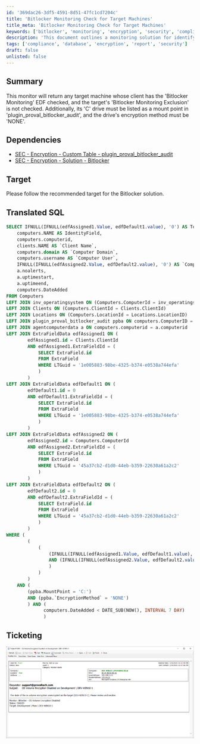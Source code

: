 ```yaml
---
id: '369dac26-3df5-4591-8d51-47fc1cd7204c'
title: 'Bitlocker Monitoring Check for Target Machines'
title_meta: 'Bitlocker Monitoring Check for Target Machines'
keywords: ['bitlocker', 'monitoring', 'encryption', 'security', 'compliance']
description: 'This document outlines a monitoring solution for identifying target machines with specific Bitlocker settings, ensuring that only compliant machines are flagged for further action. It includes SQL queries and dependencies for effective implementation.'
tags: ['compliance', 'database', 'encryption', 'report', 'security']
draft: false
unlisted: false
---
```


## Summary

This monitor will return any target machine whose client has the 'Bitlocker Monitoring' EDF checked, and the target's 'Bitlocker Monitoring Exclusion' is not checked. Additionally, its 'C' drive must be listed as a mount point in 'plugin_proval_bitlocker_audit', and the drive's encryption method must be 'NONE'.

## Dependencies

- [SEC - Encryption - Custom Table - plugin_proval_bitlocker_audit](<../tables/plugin_proval_bitlocker_audit.md>)
- [SEC - Encryption - Solution - Bitlocker](https://proval.itglue.com/DOC-5078775-8953721)

## Target

Please follow the recommended target for the Bitlocker solution.

## Translated SQL

```sql
SELECT IFNULL(IFNULL(edfAssigned1.Value, edfDefault1.value), '0') AS TestValue,
    computers.NAME AS IdentityField,
    computers.computerid,
    clients.NAME AS `Client Name`,
    computers.domain AS `Computer Domain`,
    computers.username AS `Computer User`,
    IFNULL(IFNULL(edfAssigned2.Value, edfDefault2.value), '0') AS `Computer - Extra Data Field - Security Compliance - Bitlocker Monitoring Exclusion`,
    a.noalerts,
    a.uptimestart,
    a.uptimeend,
    computers.DateAdded
FROM Computers
LEFT JOIN inv_operatingsystem ON (Computers.ComputerId = inv_operatingsystem.ComputerId)
LEFT JOIN Clients ON (Computers.ClientId = Clients.ClientId)
LEFT JOIN Locations ON (Computers.LocationId = Locations.LocationID)
LEFT JOIN plugin_proval_bitlocker_audit ppba ON computers.ComputerID = ppba.ComputerID
LEFT JOIN agentcomputerdata a ON computers.computerid = a.computerid
LEFT JOIN ExtraFieldData edfAssigned1 ON (
        edfAssigned1.id = Clients.ClientId
        AND edfAssigned1.ExtraFieldId = (
            SELECT ExtraField.id
            FROM ExtraField
            WHERE LTGuid = '1e005883-98be-4325-b374-e0538a744efa'
            )
        )
LEFT JOIN ExtraFieldData edfDefault1 ON (
        edfDefault1.id = 0
        AND edfDefault1.ExtraFieldId = (
            SELECT ExtraField.id
            FROM ExtraField
            WHERE LTGuid = '1e005883-98be-4325-b374-e0538a744efa'
            )
        )
LEFT JOIN ExtraFieldData edfAssigned2 ON (
        edfAssigned2.id = Computers.ComputerId
        AND edfAssigned2.ExtraFieldId = (
            SELECT ExtraField.id
            FROM ExtraField
            WHERE LTGuid = '45a37cb2-d1d0-44eb-b359-22630a61a2c2'
            )
        )
LEFT JOIN ExtraFieldData edfDefault2 ON (
        edfDefault2.id = 0
        AND edfDefault2.ExtraFieldId = (
            SELECT ExtraField.id
            FROM ExtraField
            WHERE LTGuid = '45a37cb2-d1d0-44eb-b359-22630a61a2c2'
            )
        )
WHERE (
        (
            (
                (IFNULL(IFNULL(edfAssigned1.Value, edfDefault1.value), '0') <> '0')
                AND (IFNULL(IFNULL(edfAssigned2.Value, edfDefault2.value), '0') = '0')
                )
            )
        )
    AND (
        (ppba.MountPoint = 'C:')
        AND (ppba.`EncryptionMethod` = 'NONE')
        ) AND (
              computers.DateAdded < DATE_SUB(NOW(), INTERVAL 7 DAY)
              )
```

## Ticketing

![Ticketing Image](../../../static/img/Bitlocker---OS-Volume-Encryption-Disabled/image_1.png)
